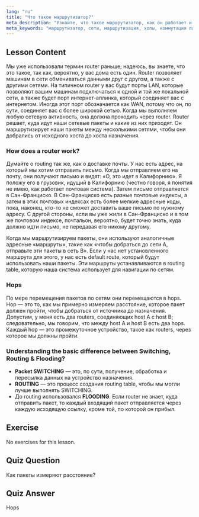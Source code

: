 ```yaml
---
lang: "ru"
title: "Что такое маршрутизатор?"
meta_description: "Узнайте, что такое маршрутизатор, как он работает и его роль в сетях. Разберитесь в маршрутизации, хопах и доставке пакетов для начинающих."
meta_keywords: "маршрутизатор, сети, маршрутизация, хопы, коммутация пакетов, сети Linux, руководство для начинающих, сетевое руководство"
---
```


## Lesson Content

Мы уже использовали термин router раньше; надеюсь, вы знаете, что это такое, так как, вероятно, у вас дома есть один. Router позволяет машинам в сети обмениваться данными друг с другом, а также с другими сетями. На типичном router у вас будут порты LAN, которые позволяют вашим машинам подключаться к одной и той же локальной сети, а также будет порт интернет-аплинка, который соединяет вас с интернетом. Иногда этот порт обозначается как WAN, потому что он, по сути, соединяет вас с более широкой сетью. Когда мы выполняем любую сетевую активность, она должна проходить через router. Router решает, куда идут наши сетевые пакеты и какие из них приходят. Он маршрутизирует наши пакеты между несколькими сетями, чтобы они добрались от исходного хоста до хоста назначения.

### How does a router work?

Думайте о routing так же, как о доставке почты. У нас есть адрес, на который мы хотим отправить письмо. Когда мы отправляем его на почту, они получают письмо и видят: «О, это идет в Калифорнию». Я положу его в грузовик, идущий в Калифорнию (честно говоря, я понятия не имею, как работает почтовая система). Затем письмо отправляется в Сан-Франциско. В Сан-Франциско есть разные почтовые индексы, а затем в этих почтовых индексах есть более мелкие адресные коды, пока, наконец, кто-то не сможет доставить ваше письмо по нужному адресу. С другой стороны, если вы уже жили в Сан-Франциско и в том же почтовом индексе, почтальон, вероятно, будет точно знать, куда должно идти письмо, не передавая его никому другому.

Когда мы маршрутизируем пакеты, они используют аналогичные адресные «маршруты», такие как «чтобы добраться до сети A, отправьте эти пакеты в сеть B». Если у нас нет установленного маршрута для этого, у нас есть default route, который будут использовать наши пакеты. Эти маршруты устанавливаются в routing table, которую наша система использует для навигации по сетям.

### Hops

По мере перемещения пакетов по сетям они перемещаются в hops. Hop — это то, как мы примерно измеряем расстояние, которое пакет должен пройти, чтобы добраться от источника до назначения. Допустим, у меня есть два routers, соединяющих host A с host B; следовательно, мы говорим, что между host A и host B есть два hops. Каждый hop — это промежуточное устройство, такое как routers, через которое мы должны пройти.

### Understanding the basic difference between Switching, Routing & Flooding?

- **Packet SWITCHING** — это, по сути, получение, обработка и пересылка данных на устройство назначения.
- **ROUTING** — это процесс создания routing table, чтобы мы могли лучше выполнять SWITCHING.
- До routing использовался **FLOODING**. Если router не знает, куда отправить пакет, то каждый входящий пакет отправляется через каждую исходящую ссылку, кроме той, по которой он прибыл.

## Exercise

No exercises for this lesson.

## Quiz Question

Как пакеты измеряют расстояние?

## Quiz Answer

Hops
